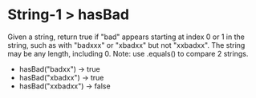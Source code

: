 # String-1 > hasBad

Given a string, return true if "bad" appears starting at index 0 or 1 in the string, such as with "badxxx" or "xbadxx" but not "xxbadxx". The string may be any length, including 0. Note: use .equals() to compare 2 strings.

- hasBad("badxx") → true
- hasBad("xbadxx") → true
- hasBad("xxbadxx") → false